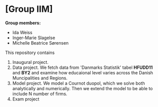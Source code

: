 # \[Group IIM\]

**Group members:**
- Ida Weiss
- Inger-Marie Slagelse
- Michelle Beatrice Sørensen

This repository contains  
1. Inaugural project. 
2. Data project. We fetch data from 'Danmarks Statistik' tabel **HFUDD11** and **BY2** and examine how educaional level varies across the Danish Muncipalities and Regions.
3. Model project. We model a Cournot duopol, which we solve both analytically and numerically. Then we extend the model to be able to include N number of firms.
4. Exam project


